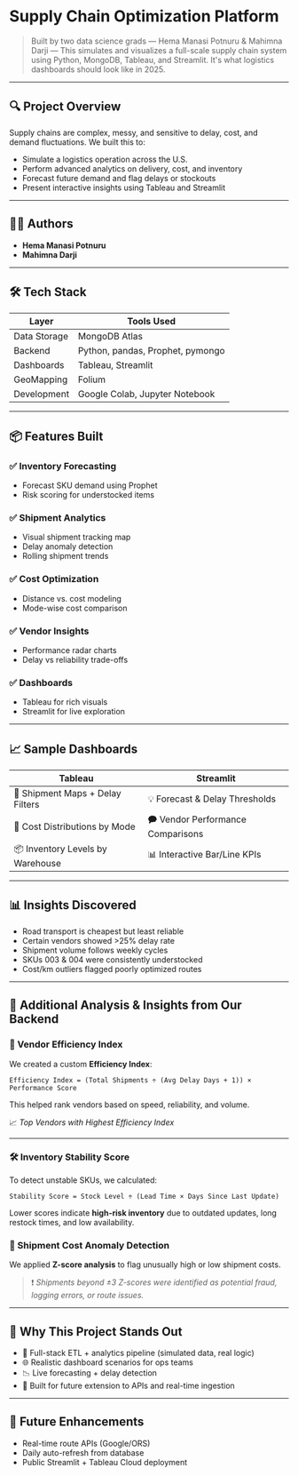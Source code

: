 # Supply Chain Optimization Platform

> Built by two data science grads — Hema Manasi Potnuru & Mahimna Darji — This simulates and visualizes a full-scale supply chain system using Python, MongoDB, Tableau, and Streamlit. It's what logistics dashboards should look like in 2025.

---

## 🔍 Project Overview

Supply chains are complex, messy, and sensitive to delay, cost, and demand fluctuations. We built this to:

* Simulate a logistics operation across the U.S.
* Perform advanced analytics on delivery, cost, and inventory
* Forecast future demand and flag delays or stockouts
* Present interactive insights using Tableau and Streamlit

---

## 👨‍💻 Authors

* **Hema Manasi Potnuru**
* **Mahimna Darji**

---

## 🛠️ Tech Stack

| Layer        | Tools Used                       |
| ------------ | -------------------------------- |
| Data Storage | MongoDB Atlas                    |
| Backend      | Python, pandas, Prophet, pymongo |
| Dashboards   | Tableau, Streamlit               |
| GeoMapping   | Folium                           |
| Development  | Google Colab, Jupyter Notebook   |

---

## 📦 Features Built

### ✅ Inventory Forecasting

* Forecast SKU demand using Prophet
* Risk scoring for understocked items

### ✅ Shipment Analytics

* Visual shipment tracking map
* Delay anomaly detection
* Rolling shipment trends

### ✅ Cost Optimization

* Distance vs. cost modeling
* Mode-wise cost comparison

### ✅ Vendor Insights

* Performance radar charts
* Delay vs reliability trade-offs

### ✅ Dashboards

* Tableau for rich visuals
* Streamlit for live exploration

---

## 📈 Sample Dashboards

| Tableau                   | Streamlit             |
| -------------------------------- | --------------------------------- |
| 📍 Shipment Maps + Delay Filters | 💡 Forecast & Delay Thresholds    |
| 💸 Cost Distributions by Mode    | 🗭 Vendor Performance Comparisons |
| 📦 Inventory Levels by Warehouse | 📊 Interactive Bar/Line KPIs      |

---

## 📊 Insights Discovered

* Road transport is cheapest but least reliable
* Certain vendors showed >25% delay rate
* Shipment volume follows weekly cycles
* SKUs 003 & 004 were consistently understocked
* Cost/km outliers flagged poorly optimized routes

---

## 🧠 Additional Analysis & Insights from Our Backend

### 🧠 Vendor Efficiency Index

We created a custom **Efficiency Index**:

```
Efficiency Index = (Total Shipments ÷ (Avg Delay Days + 1)) × Performance Score
```

This helped rank vendors based on speed, reliability, and volume.

📈 *Top Vendors with Highest Efficiency Index*

---

### 🛠 Inventory Stability Score

To detect unstable SKUs, we calculated:

```
Stability Score = Stock Level ÷ (Lead Time × Days Since Last Update)
```

Lower scores indicate **high-risk inventory** due to outdated updates, long restock times, and low availability.



### 🚨 Shipment Cost Anomaly Detection

We applied **Z-score analysis** to flag unusually high or low shipment costs.

> ❗ *Shipments beyond ±3 Z-scores were identified as potential fraud, logging errors, or route issues.*

---

## 📌 Why This Project Stands Out

* 🔄 Full-stack ETL + analytics pipeline (simulated data, real logic)
* 🌐 Realistic dashboard scenarios for ops teams
* 📉 Live forecasting + delay detection
* 🧹 Built for future extension to APIs and real-time ingestion

---

## 🌱 Future Enhancements

* Real-time route APIs (Google/ORS)
* Daily auto-refresh from database
* Public Streamlit + Tableau Cloud deployment
